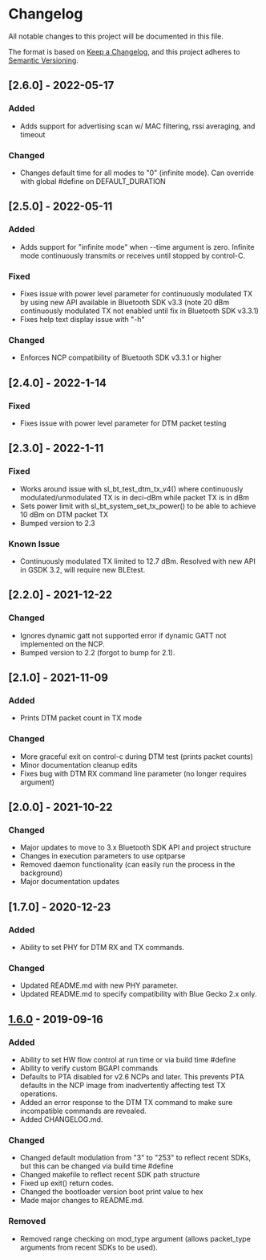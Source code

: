# Changelog
All notable changes to this project will be documented in this file.

The format is based on [Keep a Changelog](https://keepachangelog.com/en/1.0.0/),
and this project adheres to [Semantic Versioning](https://semver.org/spec/v2.0.0.html).

## [2.6.0] - 2022-05-17
### Added
- Adds support for advertising scan w/ MAC filtering, rssi averaging, and timeout

### Changed
- Changes default time for all modes to "0" (infinite mode). Can override with global #define on DEFAULT_DURATION

## [2.5.0] - 2022-05-11
### Added
- Adds support for "infinite mode" when --time argument is zero. Infinite mode continuously transmits or receives until stopped by control-C.

### Fixed
- Fixes issue with power level parameter for continuously modulated TX by using new API available in Bluetooth SDK v3.3 (note 20 dBm continuously modulated TX not enabled until fix in Bluetooth SDK v3.3.1)
- Fixes help text display issue with "-h"

### Changed
- Enforces NCP compatibility of Bluetooth SDK v3.3.1 or higher

## [2.4.0] - 2022-1-14
### Fixed
- Fixes issue with power level parameter for DTM packet testing

## [2.3.0] - 2022-1-11
### Fixed
- Works around issue with sl_bt_test_dtm_tx_v4() where continuously modulated/unmodulated TX is in deci-dBm while packet TX is in dBm
- Sets power limit with sl_bt_system_set_tx_power() to be able to achieve 10 dBm on DTM packet TX
- Bumped version to 2.3

### Known Issue
- Continuously modulated TX limited to 12.7 dBm. Resolved with new API in GSDK 3.2, will require new BLEtest.

## [2.2.0] - 2021-12-22
### Changed
- Ignores dynamic gatt not supported error if dynamic GATT not implemented on the NCP.
- Bumped version to 2.2 (forgot to bump for 2.1).

## [2.1.0] - 2021-11-09
### Added
- Prints DTM packet count in TX mode

### Changed
- More graceful exit on control-c during DTM test (prints packet counts)
- Minor documentation cleanup edits
- Fixes bug with DTM RX command line parameter (no longer requires argument)

## [2.0.0] - 2021-10-22
### Changed
- Major updates to move to 3.x Bluetooth SDK API and project structure
- Changes in execution parameters to use optparse
- Removed daemon functionality (can easily run the process in the background)
- Major documentation updates

## [1.7.0] - 2020-12-23
### Added
- Ability to set PHY for DTM RX and TX commands.

### Changed
- Updated README.md with new PHY parameter.
- Updated README.md to specify compatibility with Blue Gecko 2.x only.

## [1.6.0] - 2019-09-16
### Added
- Ability to set HW flow control at run time or via build time #define
- Ability to verify custom BGAPI commands
- Defaults to PTA disabled for v2.6 NCPs and later. This prevents PTA defaults in the NCP image from inadvertently affecting test TX operations.
- Added an error response to the DTM TX command to make sure incompatible commands are revealed.
- Added CHANGELOG.md.

### Changed
- Changed default modulation from "3" to "253" to reflect recent SDKs, but this can be changed via build time #define
- Changed makefile to reflect recent SDK path structure
- Fixed up exit() return codes.
- Changed the bootloader version boot print value to hex
- Made major changes to README.md.

### Removed
- Removed range checking on mod_type argument (allows packet_type arguments from recent SDKs to be used).

[1.6.0]: https://github.com/kryoung-silabs/BLEtest/releases/tag/v1.6.0
